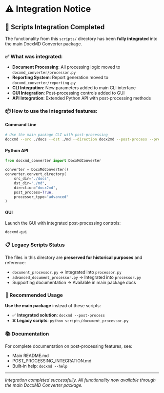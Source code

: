 # ⚠️ Integration Notice

## 🔄 Scripts Integration Completed

The functionality from this `scripts/` directory has been **fully integrated** into the main DocxMD Converter package.

### ✅ What was integrated:

- **Document Processing**: All processing logic moved to `docxmd_converter/processor.py`
- **Reporting System**: Report generation moved to `docxmd_converter/reporting.py`
- **CLI Integration**: New parameters added to main CLI interface
- **GUI Integration**: Post-processing controls added to GUI
- **API Integration**: Extended Python API with post-processing methods

### 📦 How to use the integrated features:

#### Command Line
```bash
# Use the main package CLI with post-processing
docxmd --src ./docs --dst ./md --direction docx2md --post-process --processor advanced
```

#### Python API
```python
from docxmd_converter import DocxMdConverter

converter = DocxMdConverter()
converter.convert_directory(
    src_dir="./docs",
    dst_dir="./md",
    direction="docx2md",
    post_process=True,
    processor_type="advanced"
)
```

#### GUI
Launch the GUI with integrated post-processing controls:
```bash
docxmd-gui
```

### 📋 Legacy Scripts Status

The files in this directory are **preserved for historical purposes** and reference:
- `document_processor.py` → Integrated into `processor.py`
- `advanced_document_processor.py` → Integrated into `processor.py`
- Supporting documentation → Available in main package docs

### 🚀 Recommended Usage

**Use the main package** instead of these scripts:
- ✅ **Integrated solution**: `docxmd --post-process`
- ❌ **Legacy scripts**: `python scripts/document_processor.py`

### 📚 Documentation

For complete documentation on post-processing features, see:
- Main README.md
- POST_PROCESSING_INTEGRATION.md
- Built-in help: `docxmd --help`

---

*Integration completed successfully. All functionality now available through the main DocxMD Converter package.*